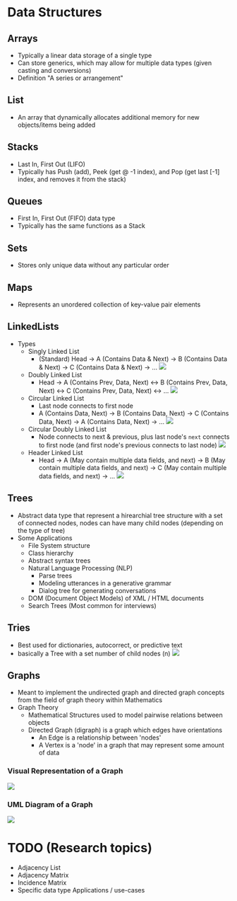 # Data Structures
## Arrays
- Typically a linear data storage of a single type
- Can store generics, which may allow for multiple data types (given casting and conversions)
- Definition "A series or arrangement"
## List
- An array that dynamically allocates additional memory for new objects/items being added
## Stacks
- Last In, First Out (LIFO)
- Typically has Push (add), Peek (get @ -1 index), and Pop (get last [-1] index, and removes it from the stack)
## Queues
- First In, First Out (FIFO) data type
- Typically has the same functions as a Stack
## Sets
- Stores only unique data without any particular order
## Maps
- Represents an unordered collection of key-value pair elements
## LinkedLists
- Types
    - Singly Linked List
        - (Standard) Head -> A (Contains Data & Next) -> B (Contains Data & Next) -> C (Contains Data & Next) -> ...
        ![](https://media.geeksforgeeks.org/wp-content/uploads/20240726165319/Singly-Linked-List.webp)
    - Doubly Linked List
        - Head -> A (Contains Prev, Data, Next) <-> B (Contains Prev, Data, Next) <-> C (Contains Prev, Data, Next) <-> ...
        ![](https://media.geeksforgeeks.org/wp-content/uploads/20240809124907/Node-Structure-of-Doubly-Linked-List.webp)
    - Circular Linked List
        - Last node connects to first node
        - A (Contains Data, Next) -> B (Contains Data, Next) -> C (Contains Data, Next) -> A (Contains Data, Next) -> ...
        ![](https://media.geeksforgeeks.org/wp-content/uploads/20240806130914/Representation-of-circular-linked-list.webp)
    - Circular Doubly Linked List
        - Node connects to next & previous, plus last node's `next` connects to first node (and first node's previous connects to last node)
        ![](https://media.geeksforgeeks.org/wp-content/uploads/20240806145223/Representation-of-circular-doubly-linked-list.webp)
    - Header Linked List
        - Head -> A (May contain multiple data fields, and next) -> B (May contain multiple data fields, and next) -> C (May contain multiple data fields, and next) -> ...
        ![](https://media.geeksforgeeks.org/wp-content/uploads/20191110220317/Polynomial.jpg)
## Trees
- Abstract data type that represent a hirearchial tree structure with a set of connected nodes, nodes can have many child nodes (depending on the type of tree)
- Some Applications
    - File System structure
    - Class hierarchy
    - Abstract syntax trees
    - Natural Language Processing (NLP)
        - Parse trees
        - Modeling utterances in a generative grammar
        - Dialog tree for generating conversations
    - DOM (Document Object Models) of XML / HTML documents
    - Search Trees (Most common for interviews)

## Tries
- Best used for dictionaries, autocorrect, or predictive text
- basically a Tree with a set number of child nodes (n)
![](https://upload.wikimedia.org/wikipedia/commons/c/c0/Trie_representation.png)

## Graphs
- Meant to implement the undirected graph and directed graph concepts from the field of graph theory within Mathematics
- Graph Theory
    - Mathematical Structures used to model pairwise relations between objects
    - Directed Graph (digraph) is a graph which edges have orientations
        - An Edge is a relationship between 'nodes'
        - A Vertex is a 'node' in a graph that may represent some amount of data
### Visual Representation of a Graph
![](https://upload.wikimedia.org/wikipedia/commons/5/5b/6n-graf.svg)
### UML Diagram of a Graph
![](https://upload.wikimedia.org/wikipedia/commons/d/d7/UML_graph_ADT.svg)

# TODO (Research topics)
- Adjacency List
- Adjacency Matrix
- Incidence Matrix
- Specific data type Applications / use-cases

